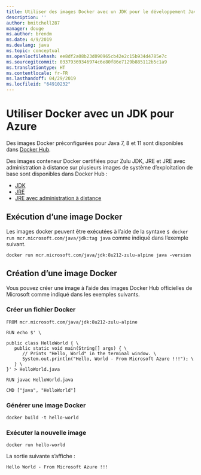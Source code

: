 ```yaml
---
title: Utiliser des images Docker avec un JDK pour le développement Java Azure
description: ''
author: bmitchell287
manager: douge
ms.author: brendm
ms.date: 4/9/2019
ms.devlang: java
ms.topic: conceptual
ms.openlocfilehash: ee8df2a08b23d090965cb42e2c15b934d4785e7c
ms.sourcegitcommit: 03379369346974c6e80f86e7129b885112b5c1a9
ms.translationtype: HT
ms.contentlocale: fr-FR
ms.lasthandoff: 04/29/2019
ms.locfileid: "64910232"
---
```

# <a name="use-docker-with-a-jdk-for-azure"></a>Utiliser Docker avec un JDK pour Azure 

Des images Docker préconfigurées pour Java 7, 8 et 11 sont disponibles dans [Docker Hub](https://hub.docker.com/_/microsoft-java-se).

Des images conteneur Docker certifiées pour Zulu JDK, JRE et JRE avec administration à distance sur plusieurs images de système d’exploitation de base sont disponibles dans Docker Hub :

* [JDK](https://hub.docker.com/_/microsoft-java-jdk)
* [JRE](https://hub.docker.com/_/microsoft-java-jre)
* [JRE avec administration à distance](https://hub.docker.com/_/microsoft-java-jre-headless)

## <a name="running-a-docker-image"></a>Exécution d’une image Docker

Les images docker peuvent être exécutées à l’aide de la syntaxe `$ docker run mcr.microsoft.com/java/jdk:tag java` comme indiqué dans l’exemple suivant.

```cli
docker run mcr.microsoft.com/java/jdk:8u212-zulu-alpine java -version 
```

## <a name="creating-a-docker-image"></a>Création d’une image Docker

Vous pouvez créer une image à l’aide des images Docker Hub officielles de Microsoft comme indiqué dans les exemples suivants.

### <a name="create-a-docker-file"></a>Créer un fichier Docker

```cli
FROM mcr.microsoft.com/java/jdk:8u212-zulu-alpine 
  
RUN echo $' \
  
public class HelloWorld { \
   public static void main(String[] args) { \
      // Prints "Hello, World" in the terminal window. \
      System.out.println("Hello, World - From Microsoft Azure !!!"); \
   } \
}' > HelloWorld.java
  
RUN javac HelloWorld.java
  
CMD ["java", "HelloWorld"]
```

### <a name="build-a-docker-image"></a>Générer une image Docker

```cli
docker build -t hello-world
```

### <a name="run-the-new-image"></a>Exécuter la nouvelle image

```cli
docker run hello-world
```

La sortie suivante s’affiche :

```output
Hello World - From Microsoft Azure !!!
```
